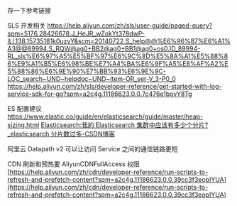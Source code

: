 存一下参考链接


SLS 开发相关
https://help.aliyun.com/zh/sls/user-guide/paged-query?spm=5176.28426678.J_HeJR_wZokYt378dwP-lLl.138.15735181k0uzvY&scm=20140722.S_help@@%E6%96%87%E6%A1%A3@@89994.S_RQW@ag0+BB2@ag0+BB1@ag0+os0.ID_89994-RL_sls%E6%97%A5%E5%BF%97%E6%9C%8D%E5%8A%A1%E5%88%86%E9%A1%B5%E6%98%BE%E7%A4%BA%E6%9F%A5%E8%AF%A2%E5%88%86%E6%9E%90%E7%BB%93%E6%9E%9C-LOC_search~UND~helpdoc~UND~item-OR_ser-V_3-P0_0
https://help.aliyun.com/zh/sls/developer-reference/get-started-with-log-service-sdk-for-go?spm=a2c4g.11186623.0.0.7c476e1bovY8Tg





ES 配置建议
https://www.elastic.co/guide/en/elasticsearch/guide/master/heap-sizing.html
[Elasticsearch:我的 Elasticsearch 集群中应该有多少个分片?_elasticsearch 分片数过多-CSDN博客](https://elasticstack.blog.csdn.net/article/details/125715198)


阿里云
Datapath v2 可以让访问 Service 之间的通信链路更短


CDN 刷新和预热要 AliyunCDNFullAccess 权限
[https://help.aliyun.com/zh/cdn/developer-reference/run-scripts-to-refresh-and-prefetch-content?spm=a2c4g.11186623.0.0.39cc3f3eopIYUA](https://help.aliyun.com/zh/cdn/developer-reference/run-scripts-to-refresh-and-prefetch-content?spm=a2c4g.11186623.0.0.39cc3f3eopIYUA)